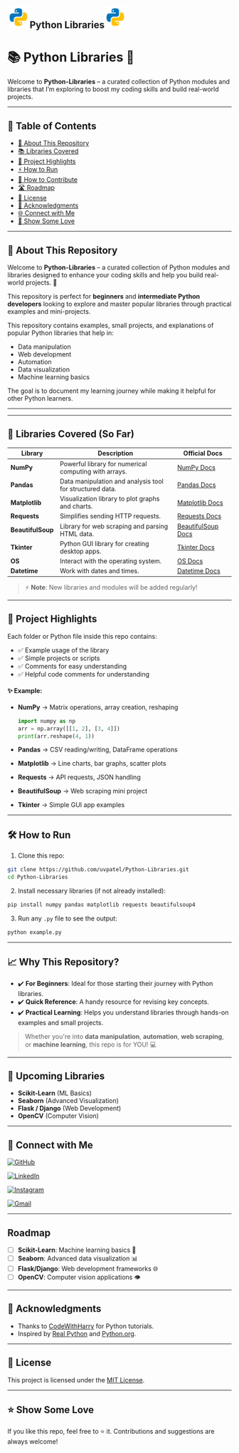## <img src="./assets/python.png" alt="python Logo" width="50" height="50">Python Libraries<img src="./assets/python.png" alt="python Logo" width="50" height="50"> 
# 📚 Python Libraries 🚀

Welcome to **Python-Libraries** – a curated collection of Python modules and libraries that I’m exploring to boost my coding skills and build real-world projects.

---
## 📌 Table of Contents
- [📖 About This Repository](#about-this-repository)
- [📚 Libraries Covered](#libraries-covered)
- [🚀 Project Highlights](#project-highlights)
- [⚡ How to Run](#how-to-run)
- [🤝 How to Contribute](#how-to-contribute)
- [🛣️ Roadmap](#roadmap)
- [📜 License](#license)
- [🙏 Acknowledgments](#acknowledgments)
- [🌐 Connect with Me](#connect-with-me)
- [💖 Show Some Love](#show-some-love)
---

## 🔎 About This Repository

Welcome to **Python-Libraries** – a curated collection of Python modules and libraries designed to enhance your coding skills and help you build real-world projects. 🚀

This repository is perfect for **beginners** and **intermediate Python developers** looking to explore and master popular libraries through practical examples and mini-projects.

This repository contains examples, small projects, and explanations of popular Python libraries that help in:
- Data manipulation
- Web development
- Automation
- Data visualization
- Machine learning basics

The goal is to document my learning journey while making it helpful for other Python learners.

---


---

## 📂 Libraries Covered (So Far)
| Library         | Description                                               | Official Docs |
|-----------------|-----------------------------------------------------------|---------------|
| **NumPy**       | Powerful library for numerical computing with arrays.     | [NumPy Docs](https://numpy.org/doc/stable/) |
| **Pandas**      | Data manipulation and analysis tool for structured data.  | [Pandas Docs](https://pandas.pydata.org/docs/) |
| **Matplotlib**  | Visualization library to plot graphs and charts.          | [Matplotlib Docs](https://matplotlib.org/stable/index.html) |
| **Requests**    | Simplifies sending HTTP requests.                         | [Requests Docs](https://requests.readthedocs.io/en/master/) |
| **BeautifulSoup** | Library for web scraping and parsing HTML data.        | [BeautifulSoup Docs](https://www.crummy.com/software/BeautifulSoup/bs4/doc/) |
| **Tkinter**     | Python GUI library for creating desktop apps.             | [Tkinter Docs](https://docs.python.org/3/library/tkinter.html) |
| **OS**          | Interact with the operating system.                       | [OS Docs](https://docs.python.org/3/library/os.html) |
| **Datetime**    | Work with dates and times.                                | [Datetime Docs](https://docs.python.org/3/library/datetime.html) |

> ⚡ **Note**: New libraries and modules will be added regularly!

---

## 🚀 Project Highlights
Each folder or Python file inside this repo contains:
- ✅ Example usage of the library  
- ✅ Simple projects or scripts  
- ✅ Comments for easy understanding  
- ✅ Helpful code comments for understanding

#### ✨  Example:
- **NumPy** → Matrix operations, array creation, reshaping
    ```python
  import numpy as np
  arr = np.array([[1, 2], [3, 4]])
  print(arr.reshape(4, 1))
    ```

- **Pandas** → CSV reading/writing, DataFrame operations
- **Matplotlib** → Line charts, bar graphs, scatter plots
- **Requests** → API requests, JSON handling
- **BeautifulSoup** → Web scraping mini project
- **Tkinter** → Simple GUI app examples

---

## 🛠️ How to Run
1. Clone this repo:
```bash
git clone https://github.com/uvpatel/Python-Libraries.git
cd Python-Libraries
```
2. Install necessary libraries (if not already installed):
```bash
pip install numpy pandas matplotlib requests beautifulsoup4
```
3. Run any `.py` file to see the output:
```bash
python example.py
```

---

## 📈 Why This Repository?
- ✔️ **For Beginners**: Ideal for those starting their journey with Python libraries.
- ✔️ **Quick Reference**: A handy resource for revising key concepts.
- ✔️ **Practical Learning**: Helps you understand libraries through hands-on examples and small projects.
> Whether you're into **data manipulation**, **automation**, **web scraping**, or **machine learning**, this repo is for YOU! 💻
---

## 🌱 Upcoming Libraries
- **Scikit-Learn** (ML Basics)
- **Seaborn** (Advanced Visualization)
- **Flask / Django** (Web Development)
- **OpenCV** (Computer Vision)

---

## 🤝 Connect with Me
[![GitHub](https://img.shields.io/badge/GitHub-uvpatel-181717?style=for-the-badge&logo=github)](https://github.com/uvpatel)

[![LinkedIn](https://img.shields.io/badge/LinkedIn-Urvil%20Patel-blue?style=for-the-badge&logo=linkedin)](https://www.linkedin.com/in/urvil-patel-6995a0320/)

[![Instagram](https://img.shields.io/badge/Instagram-patelurvilv-E4405F?style=for-the-badge&logo=instagram)](https://www.instagram.com/patelurvilv/)

[![Gmail](https://img.shields.io/badge/Gmail-uvpatel7271@gmail.com-D14836?style=for-the-badge&logo=gmail)](mailto:uvpatel7271@gmail.com)

---
## Roadmap
- [ ] **Scikit-Learn**:  Machine learning basics 🤖
- [ ] **Seaborn**: Advanced data visualization 📊
- [ ] **Flask/Django**: Web development frameworks  🌐
- [ ] **OpenCV**: Computer vision applications 👁️

---

## 🙏 Acknowledgments
- Thanks to [CodeWithHarry](https://www.codewithharry.com/) for Python tutorials.
- Inspired by [Real Python](https://realpython.com/) and [Python.org](https://www.python.org/).
  
---

##  📜 License
This project is licensed under the [MIT License](https://github.com/uvpatel/Python-Libraries/blob/main/LICENSE).

---
## ⭐ Show Some Love
If you like this repo, feel free to ⭐ it. Contributions and suggestions are always welcome!
